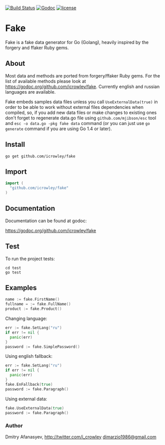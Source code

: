[![Build Status](https://img.shields.io/travis/antonholmquist/jason.svg?style=flat)](https://travis-ci.org/antonholmquist/jason) [![Godoc](http://img.shields.io/badge/godoc-reference-blue.svg?style=flat)](https://godoc.org/github.com/icrowley/fake) [![license](http://img.shields.io/badge/license-MIT-red.svg?style=flat)](https://raw.githubusercontent.com/icrowley/fake/master/LICENSE)

Fake
====

Fake is a fake data generator for Go (Golang), heavily inspired by the forgery and ffaker Ruby gems.

## About

Most data and methods are ported from forgery/ffaker Ruby gems.
For the list of available methods please look at https://godoc.org/github.com/icrowley/fake.
Currently english and russian languages are available.

Fake embeds samples data files unless you call `UseExternalData(true)` in order to be able to work without external files dependencies when compiled, so, if you add new data files or make changes to existing ones don't forget to regenerate data.go file using `github.com/mjibson/esc` tool and `esc -o data.go -pkg fake data` command (or you can just use `go generate` command if you are using Go 1.4 or later).

## Install

```shell
go get github.com/icrowley/fake
```

## Import

```go
import (
  "github.com/icrowley/fake"
)
```

## Documentation

Documentation can be found at godoc:

https://godoc.org/github.com/icrowley/fake

## Test
To run the project tests:

```shell
cd test
go test
```

## Examples

```go
name := fake.FirstName()
fullname = := fake.FullName()
product := fake.Product()
```

Changing language:

```go
err := fake.SetLang("ru")
if err != nil {
  panic(err)
}
password := fake.SimplePassword()
```

Using english fallback:

```go
err := fake.SetLang("ru")
if err != nil {
  panic(err)
}
fake.EnFallback(true)
password := fake.Paragraph()
```

Using external data:

```go
fake.UseExternalData(true)
password := fake.Paragraph()
```

### Author

Dmitry Afanasyev,
http://twitter.com/i_crowley
dimarzio1986@gmail.com
